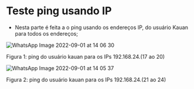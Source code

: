 # Teste ping usando IP

- Nesta parte é feita a o ping usando os endereços IP, do usuário Kauan para todos os endereços;

![WhatsApp Image 2022-09-01 at 14 06 30](https://user-images.githubusercontent.com/97605797/187972230-ffd9b5be-1cef-4c14-9f1e-d6781a18700b.jpeg)

Figura 1: ping do usuário kauan para os IPs 192.168.24.(17 ao 20)

![WhatsApp Image 2022-09-01 at 14 05 37](https://user-images.githubusercontent.com/97605797/187972219-c879e727-70f7-4e83-b77c-4c918853263f.jpeg)

Figura 2: ping do usuário kauan para os IPs 192.168.24.(21 ao 24)
